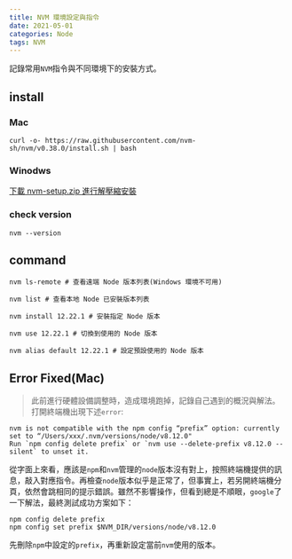 ```yaml
---
title: NVM 環境設定與指令
date: 2021-05-01
categories: Node
tags: NVM
---
```

記錄常用`NVM`指令與不同環境下的安裝方式。
<!--more-->
## install

### Mac
```
curl -o- https://raw.githubusercontent.com/nvm-sh/nvm/v0.38.0/install.sh | bash
```

### Winodws
[下載 nvm-setup.zip 進行解壓縮安裝](https://github.com/coreybutler/nvm-windows/releases/tag/1.1.7)

### check version
```
nvm --version
```

## command
```
nvm ls-remote # 查看遠端 Node 版本列表(Windows 環境不可用)

nvm list # 查看本地 Node 已安裝版本列表

nvm install 12.22.1 # 安裝指定 Node 版本

nvm use 12.22.1 # 切換到使用的 Node 版本

nvm alias default 12.22.1 # 設定預設使用的 Node 版本
```

## Error Fixed(Mac)
> 此前進行硬體設備調整時，造成環境跑掉，記錄自己遇到的概況與解法。
打開終端機出現下述`error`:
```
nvm is not compatible with the npm config “prefix” option: currently set to “/Users/xxx/.nvm/versions/node/v8.12.0"
Run `npm config delete prefix` or `nvm use --delete-prefix v8.12.0 --silent` to unset it.
```
從字面上來看，應該是`npm`和`nvm`管理的`node`版本沒有對上，按照終端機提供的訊息，敲入對應指令。再檢查`node`版本似乎是正常了，但事實上，若另開終端機分頁，依然會跳相同的提示錯誤。雖然不影響操作，但看到總是不順眼，`google`了一下解法，最終測試成功方案如下：
```
npm config delete prefix
npm config set prefix $NVM_DIR/versions/node/v8.12.0
```
先刪除`npm`中設定的`prefix`，再重新設定當前`nvm`使用的版本。
